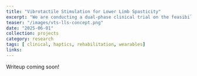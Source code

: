 ```yaml
---
title: "Vibrotactile Stimulation for Lower Limb Spasticity"
excerpt: "We are conducting a dual-phase clinical trial on the feasibility of using a wearable vibrotactile stimulation sleeve for post-stroke rehabilitation of spasticity in the leg and foot. In particular, we are investigating the neurophysiological mechanism of vibrotactile stimulation in rehabilitation, and its effect when used in conjunction with gait training."
teaser: "/images/vts-lls-concept.png"
date: "2025-06-01"
collection: projects
category: research
tags: [ clinical, haptics, rehabilitation, wearables]
links:
---
```


Writeup coming soon!
